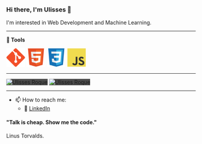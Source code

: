 ### Hi there, I'm Ulisses 👋

I'm interested in Web Development and Machine Learning.

---
<strong>:toolbox: Tools</strong>

<img src="https://github.com/devicons/devicon/blob/master/icons/git/git-original.svg" alt="JavaScript logo" width="50px" height="50px" /> <img src="https://github.com/devicons/devicon/blob/master/icons/html5/html5-original.svg" alt="JavaScript logo" width="50px" height="50px" /> <img src="https://github.com/devicons/devicon/blob/master/icons/css3/css3-original.svg" alt="JavaScript logo" width="50px" height="50px" /> <img src="https://github.com/devicons/devicon/blob/master/icons/javascript/javascript-original.svg" alt="JavaScript logo" width="50px" height="50px" /> 
<!-- <img src="https://github.com/devicons/devicon/blob/master/icons/jupyter/jupyter-original-wordmark.svg" alt="JavaScript logo" width="50px" height="50px" /> -->

---

<p>
  <img height="160em"
       src="https://github-readme-stats.vercel.app/api?username=uroque&count_private=true&show_icons=true&theme=omni&hide_rank=false"
       alt="Ulisses Roque" 
       style="background: rgb(0, 0, 0) transparent; background: rgba(0, 0, 0, 0.7);">
  <img height="160em"
       src="https://github-readme-stats.vercel.app/api/top-langs/?username=uroque&layout=compact&theme=omni" 
       alt="Ulisses Roque"
       style="background: rgb(0, 0, 0) transparent; background: rgba(0, 0, 0, 0.7);" />
</p>

---

- 📫 How to reach me: 
     - :office: [LinkedIn](https://www.linkedin.com/in/https://www.linkedin.com/in/ulisses-roque/)
<p>     
  <h4>"Talk is cheap. Show me the code."</h4> Linus Torvalds.
</p>

<!--
**uroque/uroque** is a ✨ _special_ ✨ repository because its `README.md` (this file) appears on your GitHub profile.

Here are some ideas to get you started:

- 🔭 I’m currently working on ...
- 🌱 I’m currently learning ...
- 👯 I’m looking to collaborate on ...
- 🤔 I’m looking for help with ...
- 💬 Ask me about ...

- 😄 Pronouns: ...
- ⚡ Fun fact: ...
-->

<!-- <p align="center"> 
  Visitor count<br>
  <img src="https://profile-counter.glitch.me/uroque/count.svg" />
</p> -->


